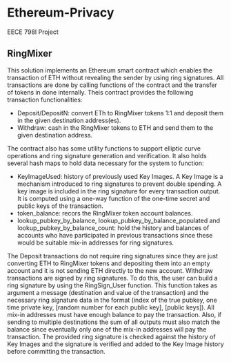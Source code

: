 # Ethereum-Privacy

EECE 798I Project

## RingMixer

This solution implements an Ethereum smart contract which enables the transaction of ETH without revealing the sender by using ring signatures. All transactions are done by calling functions of the contract and the transfer of tokens in done internally. Theis contract provides the following transaction functionalities:
- Deposit/DepositN: convert ETh to RingMixer tokens 1:1 and deposit them in the given destination address(es).
- Withdraw: cash in the RingMixer tokens to ETH and send them to the given destination address.

The contract also has some utility functions to support elliptic curve operations and ring signature generation and verification. It also holds several hash maps to hold data necessary for the system to function:
- KeyImageUsed: history of previously used Key Images. A Key Image is a mechanism introduced to ring signatures to prevent double spending. A key image is included in the ring signature for every transaction output. It is computed using a one-way function of the one-time secret and public keys of the transaction.
- token_balance: recors the RingMixer token account balances.
- lookup_pubkey_by_balance, lookup_pubkey_by_balance_populated and lookup_pubkey_by_balance_count: hold the history and balances of accounts who have participated in previous transactions since these would be suitable mix-in addresses for ring signatures.

The Deposit transactions do not require ring signatures since they are just converting ETH to RingMixer tokens and depositing them into an empty account and it is not sending ETH directly to the new account. Withdraw transactions are signed by ring signatures. To do this, the user can build a ring signature by using the RingSign_User function. This function takes as argument a message (destination and value of the transaction) and the necessary ring signature data in the format (index of the true pubkey, one time private key, [random number for each public key], [public keys]). All mix-in addresses must have enough balance to pay the transaction. Also, if sending to multiple destinations the sum of all outputs must also match the balance since eventually only one of the mix-in addresses will pay the transaction. The provided ring signature is checked against the history of Key Images and the signature is verified and added to the Key Image history before committing the transaction.
